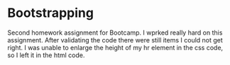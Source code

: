 # Bootstrapping
Second homework assignment for Bootcamp.
I wprked really hard on this assignment.  After validating the code there were still items I could not get right.  I was unable to enlarge the height of my hr element in the css code, so I left it in the html code.
